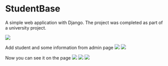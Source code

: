 # StudentBase
A simple web application with Django.
The project was completed as part of a university project.

![](https://github.com/alfir-v10/StudentBase/blob/main/screens/MainPage.PNG)

Add student and some information from admin page
![](https://github.com/alfir-v10/StudentBase/blob/main/screens/AddStudent.PNG)
![](https://github.com/alfir-v10/StudentBase/blob/main/screens/AddPoints.PNG)

Now you can see it on the page
![](https://github.com/alfir-v10/StudentBase/blob/main/screens/LogStudent.PNG)
![](https://github.com/alfir-v10/StudentBase/blob/main/screens/StudentsTable.PNG)
![](https://github.com/alfir-v10/StudentBase/blob/main/screens/BortonPoints.PNG)

